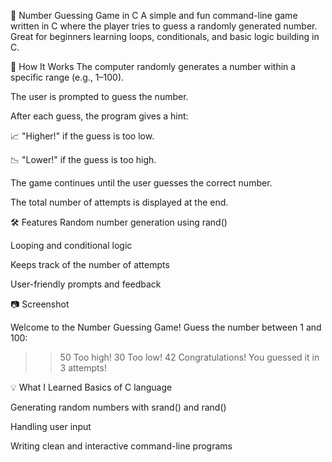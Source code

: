🎯 Number Guessing Game in C
A simple and fun command-line game written in C where the player tries to guess a randomly generated number. Great for beginners learning loops, conditionals, and basic logic building in C.

🧠 How It Works
The computer randomly generates a number within a specific range (e.g., 1–100).

The user is prompted to guess the number.

After each guess, the program gives a hint:

📈 "Higher!" if the guess is too low.

📉 "Lower!" if the guess is too high.

The game continues until the user guesses the correct number.

The total number of attempts is displayed at the end.

🛠 Features
Random number generation using rand()

Looping and conditional logic

Keeps track of the number of attempts

User-friendly prompts and feedback


📷 Screenshot

Welcome to the Number Guessing Game!
Guess the number between 1 and 100:
>> 50
Too high!
>> 30
Too low!
>> 42
Congratulations! You guessed it in 3 attempts!

💡 What I Learned
Basics of C language

Generating random numbers with srand() and rand()

Handling user input

Writing clean and interactive command-line programs


